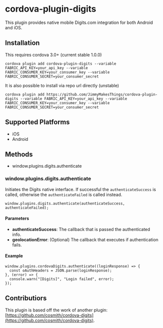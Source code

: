 # cordova-plugin-digits

This plugin provides native mobile Digits.com integration for both Android and iOS.

## Installation

This requires cordova 3.0+ (current stable 1.0.0)

    cordova plugin add cordova-plugin-digits --variable FABRIC_API_KEY=your_api_key --variable FABRIC_CONSUMER_KEY=your_consumer_key --variable FABRIC_CONSUMER_SECRET=your_consumer_secret

It is also possible to install via repo url directly (unstable)

    cordova plugin add https://github.com/JimmyMakesThings/cordova-plugin-digits --variable FABRIC_API_KEY=your_api_key --variable FABRIC_CONSUMER_KEY=your_consumer_key --variable FABRIC_CONSUMER_SECRET=your_consumer_secret

## Supported Platforms

 - iOS
 - Android

## Methods

 - window.plugins.digits.authenticate

### window.plugins.digits.authenticate

Initiates the Digits native interface. If successful the `authenticateSuccess` is called,
otherwise the `authenticateFailed` is called instead.

    window.plugins.digits.authenticate(authenticateSuccess, authenticateFailed);

#### Parameters

 - **authenticateSuccess**: The callback that is passed the authenticated info.
 - **geolocationError**: (Optional) The callback that executes if authentication fails.

#### Example

    window.plugins.cordovaDigits.authenticate((loginResponse) => {
      const oAuthHeaders = JSON.parse(loginResponse);
    }, (error) => {
      console.warn("[Digits]", "Login failed", error);
    });

## Contributiors

This plugin is based off the work of another plugin: [https://github.com/cosmith/cordova-digits](https://github.com/cosmith/cordova-digits).

